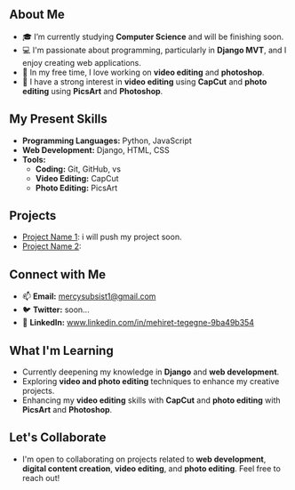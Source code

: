 

## About Me
- 🎓 I’m currently studying **Computer Science** and will be finishing soon.
- 💻 I'm passionate about programming, particularly in **Django MVT**, and I enjoy creating web applications.
- 🎥 In my free time, I love working on **video editing** and **photoshop**.
- 🎥 I have a strong interest in **video editing** using **CapCut** and **photo editing** using **PicsArt** and **Photoshop**.


## My Present Skills
- **Programming Languages:** Python, JavaScript
- **Web Development:** Django, HTML, CSS
- **Tools:**
  - **Coding:** Git, GitHub, vs
  - **Video Editing:** CapCut
  - **Photo Editing:** PicsArt


## Projects
- [Project Name 1](#): i will push my project soon.
- [Project Name 2](#): 

## Connect with Me
- 📫 **Email:** mercysubsist1@gmail.com
- 🐦 **Twitter:** soon...
- 💼 **LinkedIn:** www.linkedin.com/in/mehiret-tegegne-9ba49b354

## What I'm Learning
- Currently deepening my knowledge in **Django** and **web development**.
- Exploring **video and photo editing** techniques to enhance my creative projects.
- Enhancing my **video editing** skills with **CapCut** and **photo editing** with **PicsArt** and **Photoshop**.


## Let's Collaborate
- I'm open to collaborating on projects related to **web development**, **digital content creation**, **video editing**, and **photo editing**. Feel free to reach out!


<!---
Mehiret-tegegne/Mehiret-tegegne is a ✨ special ✨ repository because its `README.md` (this file) appears on your GitHub profile.
You can click the Preview link to take a look at your changes.
--->
